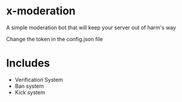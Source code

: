 # x-moderation
A simple moderation bot that will keep your server out of harm's way

Change the token in the config.json file

# Includes

- Verification System
- Ban system
- Kick system

